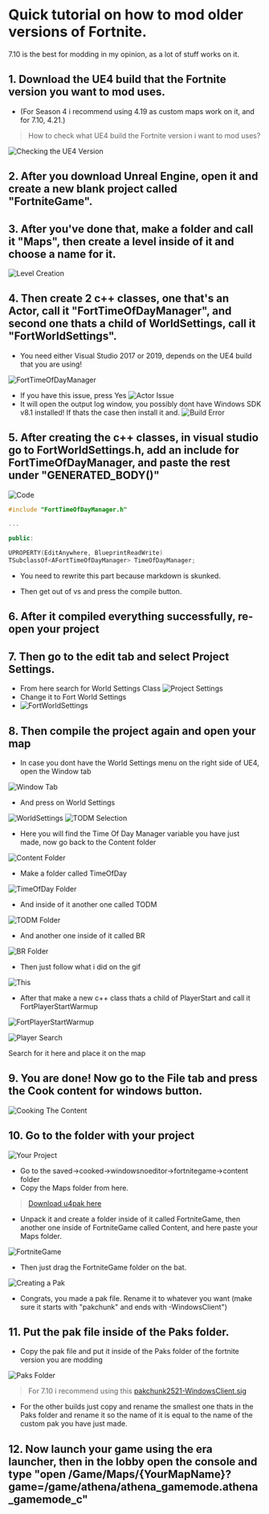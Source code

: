 # Quick tutorial on how to mod older versions of Fortnite.

7.10 is the best for modding in my opinion, as a lot of stuff works on it.

## 1. Download the UE4 build that the Fortnite version you want to mod uses. 

- (For Season 4 i recommend using 4.19 as custom maps work on it, and for 7.10, 4.21.)

> How to check what UE4 build the Fortnite version i want to mod uses?

![Checking the UE4 Version](Images/VersionCheck.gif)

## 2. After you download Unreal Engine, open it and create a new blank project called "FortniteGame".

## 3. After you've done that, make a folder and call it "Maps", then create a level inside of it and choose a name for it.
![Level Creation](Images/LevelCreation.gif)

## 4. Then create 2 c++ classes, one that's an Actor, call it "FortTimeOfDayManager", and second one thats a child of WorldSettings, call it "FortWorldSettings".
- You need either Visual Studio 2017 or 2019, depends on the UE4 build that you are using!

![FortTimeOfDayManager](Images/FortTimeOfDayManager.gif)

- If you have this issue, press Yes
![Actor Issue](Images/ActorIssue.png)
- It will open the output log window, you possibly dont have Windows SDK v8.1 installed! If thats the case then install it and.
![Build Error](Images/BuildError.png)

## 5. After creating the c++ classes, in visual studio go to FortWorldSettings.h, add an include for FortTimeOfDayManager, and paste the rest under "GENERATED_BODY()"

 ![Code](Images/Code.gif)

```cpp
#include "FortTimeOfDayManager.h"

...

public:

UPROPERTY(EditAnywhere, BlueprintReadWrite)
TSubclassOf<AFortTimeOfDayManager> TimeOfDayManager;
```
 - You need to rewrite this part because markdown is skunked.

- Then get out of vs and press the compile button.

## 6. After it compiled everything successfully, re-open your project

## 7. Then go to the edit tab and select Project Settings.
- From here search for World Settings Class
![Project Settings](Images/ProjectSettings.png)
- Change it to Fort World Settings
- ![FortWorldSettings](Images/FortWorldSettings.png)

## 8. Then compile the project again and open your map
- In case you dont have the World Settings menu on the right side of UE4, open the Window tab

![Window Tab](Images/WindowTab.png)

- And press on World Settings

![WorldSettings](Images/WorldSettings.png)
![TODM Selection](Images/TODMSelection.png)

- Here you will find the Time Of Day Manager variable you have just made, now go back to the Content folder

![Content Folder](Images/ContentFolder.png)

- Make a folder called TimeOfDay

![TimeOfDay Folder](Images/TimeOfDayFolder.png)

- And inside of it another one called TODM

![TODM Folder](Images/TODMFolder.png)

- And another one inside of it called BR

![BR Folder](Images/BRFolder.png)

- Then just follow what i did on the gif

![This](Images/This.gif)

- After that make a new c++ class thats a child of PlayerStart and call it FortPlayerStartWarmup

![FortPlayerStartWarmup](Images/FortPlayerStartWarmup.png)

![Player Search](Images/PlayerSearch.png)

Search for it here and place it on the map 

## 9. You are done! Now go to the File tab and press the Cook content for windows button.

![Cooking The Content](Images/CookingTheContent.png)


## 10. Go to the folder with your project

![Your Project](Images/YourProject.png)

- Go to the saved->cooked->windowsnoeditor->fortnitegame->content folder
- Copy the Maps folder from here.
> [Download u4pak here](Other/u4pak.zip)
- Unpack it and create a folder inside of it called FortniteGame, then another one inside of FortniteGame called Content, and here paste your Maps folder.

![FortniteGame](Images/YourProjectFortniteGame.png)

- Then just drag the FortniteGame folder on the bat.

![Creating a Pak](Images/CreatePak.png)

- Congrats, you made a pak file. Rename it to whatever you want (make sure it starts with "pakchunk" and ends with -WindowsClient")

## 11. Put the pak file inside of the Paks folder.
- Copy the pak file and put it inside of the Paks folder of the fortnite version you are modding

![Paks Folder](Images/PaksFolder.png)

> For 7.10 i recommend using this [pakchunk2521-WindowsClient.sig](Other/pakchunk2521-WindowsClient.sig)

- For the other builds just copy and rename the smallest one thats in the Paks folder and rename it so the name of it is equal to the name of the custom pak you have just made.

## 12. Now launch your game using the era launcher, then in the lobby open the console and type "open /Game/Maps/{YourMapName}?game=/game/athena/athena_gamemode.athena_gamemode_c"
